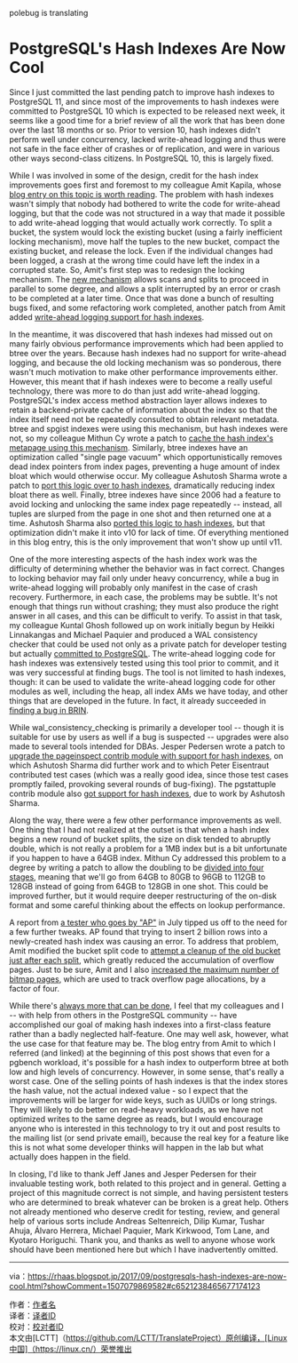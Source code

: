 polebug is translating

PostgreSQL's Hash Indexes Are Now Cool
=======
Since I just committed the last pending patch to improve hash indexes to PostgreSQL 11, and since most of the improvements to hash indexes were committed to PostgreSQL 10 which is expected to be released next week, it seems like a good time for a brief review of all the work that has been done over the last 18 months or so.  Prior to version 10, hash indexes didn't perform well under concurrency, lacked write-ahead logging and thus were not safe in the face either of crashes or of replication, and were in various other ways second-class citizens.  In PostgreSQL 10, this is largely fixed.

While I was involved in some of the design, credit for the hash index improvements goes first and foremost to my colleague Amit Kapila, whose [blog entry on this topic is worth reading][1].  The problem with hash indexes wasn't simply that nobody had bothered to write the code for write-ahead logging, but that the code was not structured in a way that made it possible to add write-ahead logging that would actually work correctly.  To split a bucket, the system would lock the existing bucket (using a fairly inefficient locking mechanism), move half the tuples to the new bucket, compact the existing bucket, and release the lock.  Even if the individual changes had been logged, a crash at the wrong time could have left the index in a corrupted state.  So, Amit's first step was to redesign the locking mechanism.  The [new mechanism][2] allows scans and splits to proceed in parallel to some degree, and allows a split interrupted by an error or crash to be completed at a later time.  Once that was done  a bunch of resulting bugs fixed, and some refactoring work completed, another patch from Amit added [write-ahead logging support for hash indexes][3].

In the meantime, it was discovered that hash indexes had missed out on many fairly obvious performance improvements which had been applied to btree over the years.  Because hash indexes had no support for write-ahead logging, and because the old locking mechanism was so ponderous, there wasn't much motivation to make other performance improvements either.  However, this meant that if hash indexes were to become a really useful technology, there was more to do than just add write-ahead logging.  PostgreSQL's index access method abstraction layer allows indexes to retain a backend-private cache of information about the index so that the index itself need not be repeatedly consulted to obtain relevant metadata.  btree and spgist indexes were using this mechanism, but hash indexes were not, so my colleague Mithun Cy wrote a patch to [cache the hash index's metapage using this mechanism][4].  Similarly, btree indexes have an optimization called "single page vacuum" which opportunistically removes dead index pointers from index pages, preventing a huge amount of index bloat which would otherwise occur.  My colleague Ashutosh Sharma wrote a patch to [port this logic over to hash indexes][5], dramatically reducing index bloat there as well.  Finally, btree indexes have since 2006 had a feature to avoid locking and unlocking the same index page repeatedly -- instead, all tuples are slurped from the page in one shot and then returned one at a time.  Ashutosh Sharma also [ported this logic to hash indexes][6], but that optimization didn't make it into v10 for lack of time.  Of everything mentioned in this blog entry, this is the only improvement that won't show up until v11.

One of the more interesting aspects of the hash index work was the difficulty of determining whether the behavior was in fact correct.  Changes to locking behavior may fail only under heavy concurrency, while a bug in write-ahead logging will probably only manifest in the case of crash recovery.  Furthermore, in each case, the problems may be subtle.  It's not enough that things run without crashing; they must also produce the right answer in all cases, and this can be difficult to verify.  To assist in that task, my colleague Kuntal Ghosh followed up on work initially begun by Heikki Linnakangas and Michael Paquier and produced a WAL consistency checker that could be used not only as a private patch for developer testing but actually [committed to PostgreSQL][7].  The write-ahead logging code for hash indexes was extensively tested using this tool prior to commit, and it was very successful at finding bugs.  The tool is not limited to hash indexes, though: it can be used to validate the write-ahead logging code for other modules as well, including the heap, all index AMs we have today, and other things that are developed in the future.  In fact, it already succeeded in [finding a bug in BRIN][8].

While wal_consistency_checking is primarily a developer tool -- though it is suitable for use by users as well if a bug is suspected -- upgrades were also made to several tools intended for DBAs.  Jesper Pedersen wrote a patch to [upgrade the pageinspect contrib module with support for hash indexes][9], on which Ashutosh Sharma did further work and to which Peter Eisentraut contributed test cases (which was a really good idea, since those test cases promptly failed, provoking several rounds of bug-fixing).  The pgstattuple contrib module also [got support for hash indexes][10], due to work by Ashutosh Sharma.

Along the way, there were a few other performance improvements as well.  One thing that I had not realized at the outset is that when a hash index begins a new round of bucket splits, the size on disk tended to abruptly double, which is not really a problem for a 1MB index but is a bit unfortunate if you happen to have a 64GB index.  Mithun Cy addressed this problem to a degree by writing a patch to allow the doubling to be [divided into four stages][11], meaning that we'll go from 64GB to 80GB to 96GB to 112GB to 128GB instead of going from 64GB to 128GB in one shot.  This could be improved further, but it would require deeper restructuring of the on-disk format and some careful thinking about the effects on lookup performance.

A report from [a tester who goes by "AP"][12] in July tipped us off to the need for a few further tweaks.  AP found that trying to insert 2 billion rows into a newly-created hash index was causing an error.  To address that problem, Amit modified the bucket split code to [attempt a cleanup of the old bucket just after each split][13], which greatly reduced the accumulation of overflow pages.  Just to be sure, Amit and I also [increased the maximum number of bitmap pages][14], which are used to track overflow page allocations, by a factor of four.

While there's [always more that can be done][15], I feel that my colleagues and I -- with help from others in the PostgreSQL community -- have accomplished our goal of making hash indexes into a first-class feature rather than a badly neglected half-feature.  One may well ask, however, what the use case for that feature may be.  The blog entry from Amit to which I referred (and linked) at the beginning of this post shows that even for a pgbench workload, it's possible for a hash index to outperform btree at both low and high levels of concurrency.  However, in some sense, that's really a worst case.  One of the selling points of hash indexes is that the index stores the hash value, not the actual indexed value - so I expect that the improvements will be larger for wide keys, such as UUIDs or long strings.  They will likely to do better on read-heavy workloads, as we have not optimized writes to the same degree as reads, but I would encourage anyone who is interested in this technology to try it out and post results to the mailing list (or send private email), because the real key for a feature like this is not what some developer thinks will happen in the lab but what actually does happen in the field.

In closing, I'd like to thank Jeff Janes and Jesper Pedersen for their invaluable testing work, both related to this project and in general.  Getting a project of this magnitude correct is not simple, and having persistent testers who are determined to break whatever can be broken is a great help.  Others not already mentioned who deserve credit for testing, review, and general help of various sorts include Andreas Seltenreich, Dilip Kumar, Tushar Ahuja, Álvaro Herrera, Michael Paquier, Mark Kirkwood, Tom Lane, and Kyotaro Horiguchi.  Thank you, and thanks as well to anyone whose work should have been mentioned here but which I have inadvertently omitted.

---  
via：https://rhaas.blogspot.jp/2017/09/postgresqls-hash-indexes-are-now-cool.html?showComment=1507079869582#c6521238465677174123  

作者：[作者名][a]  
译者：[译者ID](https://github.com/id)  
校对：[校对者ID](https://github.com/id)  
本文由[LCTT]（https://github.com/LCTT/TranslateProject）原创编译，[Linux中国]（https://linux.cn/）荣誉推出


[a]:http://rhaas.blogspot.jp
[1]:http://amitkapila16.blogspot.jp/2017/03/hash-indexes-are-faster-than-btree.html
[2]:https://git.postgresql.org/gitweb/?p=postgresql.git;a=commitdiff;h=6d46f4783efe457f74816a75173eb23ed8930020
[3]:https://git.postgresql.org/gitweb/?p=postgresql.git;a=commitdiff;h=c11453ce0aeaa377cbbcc9a3fc418acb94629330
[4]:https://git.postgresql.org/gitweb/?p=postgresql.git;a=commitdiff;h=293e24e507838733aba4748b514536af2d39d7f2
[5]:https://git.postgresql.org/gitweb/?p=postgresql.git;a=commitdiff;h=6977b8b7f4dfb40896ff5e2175cad7fdbda862eb
[6]:https://git.postgresql.org/gitweb/?p=postgresql.git;a=commitdiff;h=7c75ef571579a3ad7a1d3ee909f11dba5e0b9440
[7]:https://git.postgresql.org/gitweb/?p=postgresql.git;a=commitdiff;h=a507b86900f695aacc8d52b7d2cfcb65f58862a2
[8]:https://git.postgresql.org/gitweb/?p=postgresql.git;a=commitdiff;h=7403561c0f6a8c62b79b6ddf0364ae6c01719068
[9]:https://git.postgresql.org/gitweb/?p=postgresql.git;a=commitdiff;h=08bf6e529587e1e9075d013d859af2649c32a511
[10]:https://git.postgresql.org/gitweb/?p=postgresql.git;a=commitdiff;h=e759854a09d49725a9519c48a0d71a32bab05a01
[11]:https://git.postgresql.org/gitweb/?p=postgresql.git;a=commitdiff;h=ea69a0dead5128c421140dc53fac165ba4af8520
[12]:https://www.postgresql.org/message-id/20170704105728.mwb72jebfmok2nm2@zip.com.au
[13]:https://git.postgresql.org/gitweb/?p=postgresql.git;a=commitdiff;h=ff98a5e1e49de061600feb6b4de5ce0a22d386af
[14]:https://git.postgresql.org/gitweb/?p=postgresql.git;a=commitdiff;h=ff98a5e1e49de061600feb6b4de5ce0a22d386af
[15]:https://www.postgresql.org/message-id/CA%2BTgmoax6DhnKsuE_gzY5qkvmPEok77JAP1h8wOTbf%2Bdg2Ycrw%40mail.gmail.com
